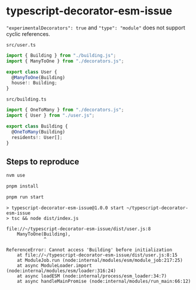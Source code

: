 # typescript-decorator-esm-issue

`"experimentalDecorators": true` and `"type": "module"` does not support cyclic references.

`src/user.ts`

```ts
import { Building } from "./building.js";
import { ManyToOne } from "./decorators.js";

export class User {
  @ManyToOne(Building)
  house!: Building;
}
```

`src/building.ts`

```ts
import { OneToMany } from "./decorators.js";
import { User } from "./user.js";

export class Building {
  @OneToMany(Building)
  residents!: User[];
}
```

## Steps to reproduce

```sh
nvm use
```

```sh
pnpm install
```

```sh
pnpm run start
```

```console
> typescript-decorator-esm-issue@1.0.0 start ~/typescript-decorator-esm-issue
> tsc && node dist/index.js

file://~/typescript-decorator-esm-issue/dist/user.js:8
    ManyToOne(Building),
              ^

ReferenceError: Cannot access 'Building' before initialization
    at file://~/typescript-decorator-esm-issue/dist/user.js:8:15
    at ModuleJob.run (node:internal/modules/esm/module_job:217:25)
    at async ModuleLoader.import (node:internal/modules/esm/loader:316:24)
    at async loadESM (node:internal/process/esm_loader:34:7)
    at async handleMainPromise (node:internal/modules/run_main:66:12)
```
